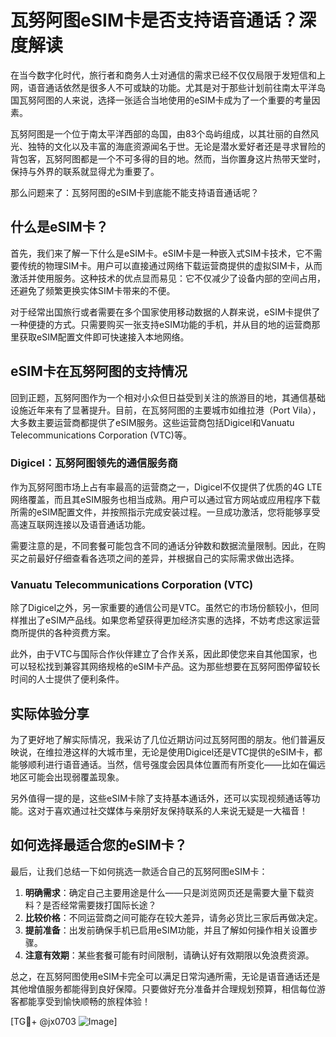 # 瓦努阿图eSIM卡是否支持语音通话？深度解读

在当今数字化时代，旅行者和商务人士对通信的需求已经不仅仅局限于发短信和上网，语音通话依然是很多人不可或缺的功能。尤其是对于那些计划前往南太平洋岛国瓦努阿图的人来说，选择一张适合当地使用的eSIM卡成为了一个重要的考量因素。

瓦努阿图是一个位于南太平洋西部的岛国，由83个岛屿组成，以其壮丽的自然风光、独特的文化以及丰富的海底资源闻名于世。无论是潜水爱好者还是寻求冒险的背包客，瓦努阿图都是一个不可多得的目的地。然而，当你置身这片热带天堂时，保持与外界的联系就显得尤为重要了。

那么问题来了：瓦努阿图的eSIM卡到底能不能支持语音通话呢？

## 什么是eSIM卡？

首先，我们来了解一下什么是eSIM卡。eSIM卡是一种嵌入式SIM卡技术，它不需要传统的物理SIM卡。用户可以直接通过网络下载运营商提供的虚拟SIM卡，从而激活并使用服务。这种技术的优点显而易见：它不仅减少了设备内部的空间占用，还避免了频繁更换实体SIM卡带来的不便。

对于经常出国旅行或者需要在多个国家使用移动数据的人群来说，eSIM卡提供了一种便捷的方式。只需要购买一张支持eSIM功能的手机，并从目的地的运营商那里获取eSIM配置文件即可快速接入本地网络。

## eSIM卡在瓦努阿图的支持情况

回到正题，瓦努阿图作为一个相对小众但日益受到关注的旅游目的地，其通信基础设施近年来有了显著提升。目前，在瓦努阿图的主要城市如维拉港（Port Vila），大多数主要运营商都提供了eSIM服务。这些运营商包括Digicel和Vanuatu Telecommunications Corporation (VTC)等。

### Digicel：瓦努阿图领先的通信服务商

作为瓦努阿图市场上占有率最高的运营商之一，Digicel不仅提供了优质的4G LTE网络覆盖，而且其eSIM服务也相当成熟。用户可以通过官方网站或应用程序下载所需的eSIM配置文件，并按照指示完成安装过程。一旦成功激活，您将能够享受高速互联网连接以及语音通话功能。

需要注意的是，不同套餐可能包含不同的通话分钟数和数据流量限制。因此，在购买之前最好仔细查看各选项之间的差异，并根据自己的实际需求做出选择。

### Vanuatu Telecommunications Corporation (VTC)

除了Digicel之外，另一家重要的通信公司是VTC。虽然它的市场份额较小，但同样推出了eSIM产品线。如果您希望获得更加经济实惠的选择，不妨考虑这家运营商所提供的各种资费方案。

此外，由于VTC与国际合作伙伴建立了合作关系，因此即使您来自其他国家，也可以轻松找到兼容其网络规格的eSIM卡产品。这为那些想要在瓦努阿图停留较长时间的人士提供了便利条件。

## 实际体验分享

为了更好地了解实际情况，我采访了几位近期访问过瓦努阿图的朋友。他们普遍反映说，在维拉港这样的大城市里，无论是使用Digicel还是VTC提供的eSIM卡，都能够顺利进行语音通话。当然，信号强度会因具体位置而有所变化——比如在偏远地区可能会出现弱覆盖现象。

另外值得一提的是，这些eSIM卡除了支持基本通话外，还可以实现视频通话等功能。这对于喜欢通过社交媒体与亲朋好友保持联系的人来说无疑是一大福音！

## 如何选择最适合您的eSIM卡？

最后，让我们总结一下如何挑选一款适合自己的瓦努阿图eSIM卡：

1. **明确需求**：确定自己主要用途是什么——只是浏览网页还是需要大量下载资料？是否经常需要拨打国际长途？
2. **比较价格**：不同运营商之间可能存在较大差异，请务必货比三家后再做决定。
3. **提前准备**：出发前确保手机已启用eSIM功能，并且了解如何操作相关设置步骤。
4. **注意有效期**：某些套餐可能有时间限制，请确认好有效期限以免浪费资源。

总之，在瓦努阿图使用eSIM卡完全可以满足日常沟通所需，无论是语音通话还是其他增值服务都能得到良好保障。只要做好充分准备并合理规划预算，相信每位游客都能享受到愉快顺畅的旅程体验！

[TG💪+ @jx0703 ![Image](https://github.com/user-attachments/assets/dbca1d08-cadb-493c-b0ec-ad6f7a83f270)]